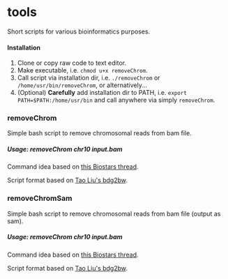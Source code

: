 # tools
Short scripts for various bioinformatics purposes.

#### Installation

1. Clone or copy raw code to text editor.
2. Make executable, i.e. `chmod u+x removeChrom`.
3. Call script via installation dir, i.e. `./removeChrom` or `/home/usr/bin/removeChrom`, or alternatively...
4. (Optional) **Carefully** add installation dir to PATH, i.e. `export PATH=$PATH:/home/usr/bin` and call anywhere via simply `removeChrom`.

### removeChrom

Simple bash script to remove chromosomal reads from bam file.

##### Usage: removeChrom chr10 input.bam

Command idea based on [this Biostars thread](https://www.biostars.org/p/128967/).

Script format based on [Tao Liu's bdg2bw](https://gist.github.com/taoliu/2469050).

### removeChromSam

Simple bash script to remove chromosomal reads from bam file (output as sam).

##### Usage: removeChrom chr10 input.bam

Command idea based on [this Biostars thread](https://www.biostars.org/p/128967/).

Script format based on [Tao Liu's bdg2bw](https://gist.github.com/taoliu/2469050).
